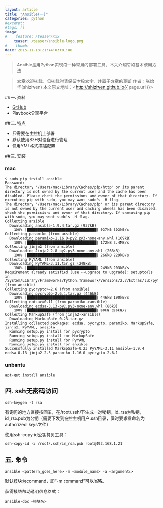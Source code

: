 ```yaml
---
layout: article
title: "Ansible(一)"
categories: python
#excerpt:
#tags: []
image:
#    feature: /teaser/xxx
    teaser: /teaser/ansible-logo.png
#    thumb:
date: 2015-11-18T21:44:03+01:00
---
```



> Ansible是用Python实现的一种常用的部署工具，本文介绍它的基本使用方法

> 文章欢迎转载，但转载时请保留本段文字，并置于文章的顶部
> 作者：张纹华(shiziwen)
> 本文原文地址：<http://shiziwen.github.io{{ page.url }}>

##一. 资料
* [GitHub](https://github.com/ansible)
* [Playbook分享平台](https://galaxy.ansible.works.com)

##二. 特点
* 只需要在主控机上部署
* 默认使用SSH对设备进行管理
* 使用YML格式描述配置

##三. 安装
### mac
```
$ sudo pip install ansible
Password:
The directory '/Users/mac/Library/Caches/pip/http' or its parent directory is not owned by the current user and the cache has been disabled. Please check the permissions and owner of that directory. If executing pip with sudo, you may want sudo's -H flag.
The directory '/Users/mac/Library/Caches/pip' or its parent directory is not owned by the current user and caching wheels has been disabled. check the permissions and owner of that directory. If executing pip with sudo, you may want sudo's -H flag.
Collecting ansible
  Downloading ansible-1.9.4.tar.gz (937kB)
    100% |████████████████████████████████| 937kB 203kB/s
Collecting paramiko (from ansible)
  Downloading paramiko-1.16.0-py2.py3-none-any.whl (169kB)
    100% |████████████████████████████████| 172kB 2.4MB/s
Collecting jinja2 (from ansible)
  Downloading Jinja2-2.8-py2.py3-none-any.whl (263kB)
    100% |████████████████████████████████| 266kB 229kB/s
Collecting PyYAML (from ansible)
  Downloading PyYAML-3.11.tar.gz (248kB)
    100% |████████████████████████████████| 249kB 203kB/s
Requirement already satisfied (use --upgrade to upgrade): setuptools in /System/Library/Frameworks/Python.framework/Versions/2.7/Extras/lib/python (from ansible)
Collecting pycrypto>=2.6 (from ansible)
  Downloading pycrypto-2.6.1.tar.gz (446kB)
    100% |████████████████████████████████| 446kB 190kB/s
Collecting ecdsa>=0.11 (from paramiko->ansible)
  Downloading ecdsa-0.13-py2.py3-none-any.whl (86kB)
    100% |████████████████████████████████| 90kB 236kB/s
Collecting MarkupSafe (from jinja2->ansible)
  Downloading MarkupSafe-0.23.tar.gz
Installing collected packages: ecdsa, pycrypto, paramiko, MarkupSafe, jinja2, PyYAML, ansible
  Running setup.py install for pycrypto
  Running setup.py install for MarkupSafe
  Running setup.py install for PyYAML
  Running setup.py install for ansible
Successfully installed MarkupSafe-0.23 PyYAML-3.11 ansible-1.9.4 ecdsa-0.13 jinja2-2.8 paramiko-1.16.0 pycrypto-2.6.1
```

### unbuntu
```
apt-get install ansible
```


## 四. ssh无密码访问
```
ssh-keygen -t rsa
```
有询问的地方直接按回车，在/root/.ssh/下生成一对秘钥，id_rsa为私钥，id_rsa.pub为公钥（需要下发到被控主机用户.ssh目录，同时要求重命名为authorized_keys文件）

使用ssh-copy-id公钥拷贝工具：

```
ssh-copy-id -i /root/.ssh/id_rsa.pub root@192.168.1.21
```


## 五. 命令
```
ansible <pattern_goes_here> -m <module_name> -a <arguments> 
```
默认模块为command，即“-m command”可以省略。

获得模块帮助说明信息格式：

```
ansible-doc <模块名>
```

